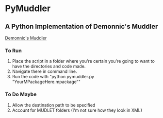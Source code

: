 # PyMuddler
## A Python Implementation of Demonnic's Muddler

[Demonnic's Muddler](https://github.com/demonnic/muddler)

### To Run

1. Place the script in a folder where you're certain you're going to want to have the directories and code made.
1. Navigate there in command line.
1. Run the code with "python pymuddler.py "YourMPackageHere.mpackage""

### To Do Maybe

1. Allow the destination path to be specified
2. Account for MUDLET folders (I'm not sure how they look in XML)

